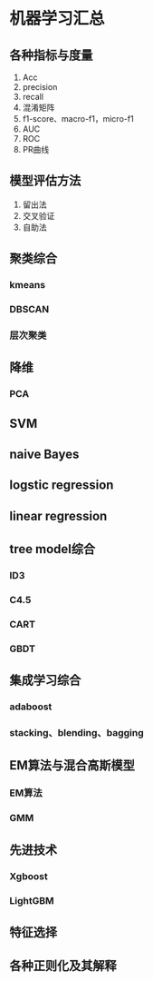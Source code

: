 # 机器学习汇总

## 各种指标与度量

1. Acc
2. precision
3. recall
4. 混淆矩阵
4. f1-score、macro-f1，micro-f1
5. AUC
6. ROC
7. PR曲线

## 模型评估方法

1. 留出法
2. 交叉验证
3. 自助法

## 聚类综合

### kmeans

### DBSCAN

### 层次聚类

## 降维

### PCA

## SVM

## naive Bayes

## logstic regression

## linear regression

## tree model综合

### ID3

### C4.5

### CART

### GBDT

## 集成学习综合

### adaboost

### stacking、blending、bagging

## EM算法与混合高斯模型

### EM算法

### GMM

## 先进技术

### Xgboost

### LightGBM


## 特征选择

## 各种正则化及其解释

